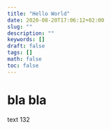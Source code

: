 ```yaml
---
title: "Hello World"
date: 2020-08-20T17:06:12+02:00
slug: ""
description: ""
keywords: []
draft: false
tags: []
math: false
toc: false
---
```

# bla bla
text 132
